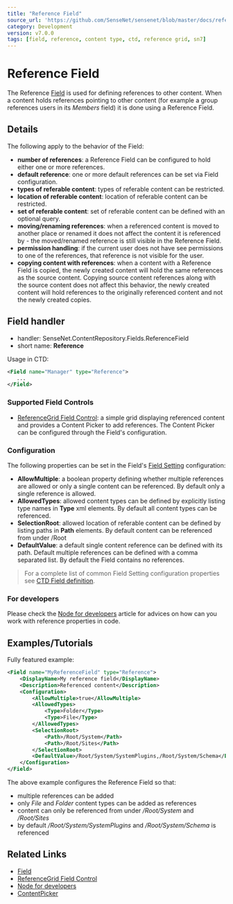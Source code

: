 ```yaml
---
title: "Reference Field"
source_url: 'https://github.com/SenseNet/sensenet/blob/master/docs/reference-field.md'
category: Development
version: v7.0.0
tags: [field, reference, content type, ctd, reference grid, sn7]
---
```


# Reference Field

The Reference [Field](/docs/field) is used for defining references to other content. When a content holds references pointing to other content (for example a group references users in its *Members* field) it is done using a Reference Field.

## Details

The following apply to the behavior of the Field:
- **number of references**: a Reference Field can be configured to hold either one or more references.
- **default reference**: one or more default references can be set via Field configuration.
- **types of referable content**: types of referable content can be restricted.
- **location of referable content**: location of referable content can be restricted.
- **set of referable content**: set of referable content can be defined with an optional query.
- **moving/renaming references**: when a referenced content is moved to another place or renamed it does not affect the content it is referenced by - the moved/renamed reference is still visible in the Reference Field.
- **permission handling**: if the current user does not have see permissions to one of the references, that reference is not visible for the user.
- **copying content with references**: when a content with a Reference Field is copied, the newly created content will hold the same references as the source content. Copying source content references along with the source content does not affect this behavior, the newly created content will hold references to the originally referenced content and not the newly created copies.

## Field handler

- handler: SenseNet.ContentRepository.Fields.ReferenceField
- short name: **Reference**

Usage in CTD:

```xml
<Field name="Manager" type="Reference">
   ...
</Field>
```

### Supported Field Controls

- [ReferenceGrid Field Control](/docs/reference-grid-fieldcontrol): a simple grid displaying referenced content and provides a Content Picker to add references. The Content Picker can be configured through the Field's configuration.

### Configuration

The following properties can be set in the Field's [Field Setting](/docs/field-setting) configuration:

- **AllowMultiple**: a boolean property defining whether multiple references are allowed or only a single content can be referenced. By default only a single reference is allowed.
- **AllowedTypes**: allowed content types can be defined by explicitly listing type names in **Type** xml elements. By default all content types can be referenced.
- **SelectionRoot**: allowed location of referable content can be defined by listing paths in **Path** elements. By default content can be referenced from under /Root
- **DefaultValue**: a default single content reference can be defined with its path. Default multiple references can be defined with a comma separated list. By default the Field contains no references.

> For a complete list of common Field Setting configuration properties see [CTD Field definition](/docs/ctd).

### For developers

Please check the [Node for developers](/docs/node-for-developers) article for advices on how can you work with reference properties in code.

## Examples/Tutorials

Fully featured example:

```xml
<Field name="MyReferenceField" type="Reference">
	<DisplayName>My reference field</DisplayName>
	<Description>Referenced content</Description>
	<Configuration>
		<AllowMultiple>true</AllowMultiple>
		<AllowedTypes>
			<Type>Folder</Type>
			<Type>File</Type>
		</AllowedTypes>
		<SelectionRoot>
			<Path>/Root/System</Path>
			<Path>/Root/Sites</Path>
		</SelectionRoot>
		<DefaultValue>/Root/System/SystemPlugins,/Root/System/Schema</DefaultValue>
	</Configuration>
</Field>
```

The above example configures the Reference Field so that:

- multiple references can be added
- only *File* and *Folder* content types can be added as references
- content can only be referenced from under _/Root/System_ and _/Root/Sites_
- by default _/Root/System/SystemPlugins_ and _/Root/System/Schema_ is referenced

## Related Links
- [Field](/docs/field)
- [ReferenceGrid Field Control]()
- [Node for developers](/docs/node-for-developers)
- [ContentPicker]()